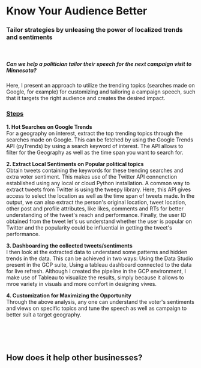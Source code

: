 # Know Your Audience Better
<h3> Tailor strategies by unleasing the power of localized trends and sentiments </h3>
<br>
<h5>Can we help a politician tailor their speech for the next campaign visit to Minnesota? </h5>


Here, I present an approach to utilize the trending topics (searches made on Google, for example) for customizing and tailoring a campaign speech, such that it targets the right audience and creates the desired impact.  

<h3> <u>Steps </u> </h3>
    
**1. Hot Searches on Google Trends**  
  For a geography on interest, extract the top trending topics through the searches made on Google. This can be fetched by using the Google Trends API (pyTrends) by using a search keyword of interest. The API allows to filter for the Geography as well as the time span you want to search for.
    
**2. Extract Local Sentiments on Popular political topics**  
  Obtain tweets containing the keywords for these trending searches and extra voter sentiment. This makes use of the Twitter API connenction established using any local or cloud Python installation. A common way to extract tweets from Twitter is using the tweepy library. Here, this API gives access to select the location as well as the time span of tweets made. In the output, we can also extract the person's original location, tweet location, other post and profile attributes, like likes, comments and RTs for better understanding of the tweet's reach and performance. Finally, the user ID obtained from the tweet let's us understand whether the user is popular on Twitter and the popularity could be influential in getting the tweet's performance.
    
**3. Dashboarding the collected tweets/sentiments**  
  I then look at the extracted data to understand some patterns and hidden trends in the data. This can be achieved in two ways: Using the Data Studio present in the GCP suite, Using a tableau dashboard connected to the data for live refresh. Although I created the pipeline in the GCP environment, I make use of Tableau to visualize the results, simply because it allows to mroe variety in visuals and more comfort in designing viwes.
  
**4. Customization for Maximizing the Opportunity**  
  Through the above analysis, any one can understand the voter's sentiments and views on specific topics and tune the speech as well as campaign to better suit a target geography.
  
  
<br>


<br>



<br>

<h2>How does it help other businesses?</h2>

<br>


